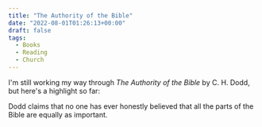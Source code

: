 ```yaml
---
title: "The Authority of the Bible"
date: "2022-08-01T01:26:13+00:00"
draft: false
tags:
  - Books
  - Reading
  - Church
---
```


I'm still working my way through *The Authority of the Bible* by C. H. Dodd, but here's a highlight so far:

Dodd claims that no one has ever honestly believed that all the parts of the Bible are equally as important.

